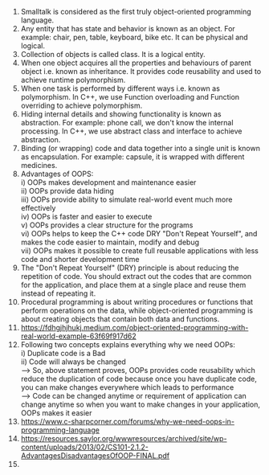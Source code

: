 1) Smalltalk is considered as the first truly object-oriented programming language.
2) Any entity that has state and behavior is known as an object. For example: chair, pen, table, keyboard, bike etc. It can be physical and logical.
3) Collection of objects is called class. It is a logical entity.
4) When one object acquires all the properties and behaviours of parent object i.e. known as inheritance. It provides code reusability and used to achieve runtime polymorphism.
5) When one task is performed by different ways i.e. known as polymorphism. In C++, we use Function overloading and Function overriding to achieve polymorphism.
6) Hiding internal details and showing functionality is known as abstraction. For example: phone call, we don't know the internal processing. In C++, we use abstract class and interface to achieve abstraction.
7) Binding (or wrapping) code and data together into a single unit is known as encapsulation. For example: capsule, it is wrapped with different medicines.
8) Advantages of OOPS: </br>
     i) OOPs makes development and maintenance easier </br>
     ii) OOPs provide data hiding </br>
     iii) OOPs provide ability to simulate real-world event much more effectively </br>
     iv) OOPs is faster and easier to execute </br>
     v) OOPs provides a clear structure for the programs </br>
     vi) OOPs helps to keep the C++ code DRY "Don't Repeat Yourself", and makes the code easier to maintain, modify and debug </br>
     vii) OOPs makes it possible to create full reusable applications with less code and shorter development time
9) The "Don't Repeat Yourself" (DRY) principle is about reducing the repetition of code. You should extract out the codes that are common for the application, and place them at a single place and reuse them instead of repeating it.
10) Procedural programming is about writing procedures or functions that perform operations on the data, while object-oriented programming is about creating objects that contain both data and functions.
11) https://fdhgjhjhukj.medium.com/object-oriented-programming-with-real-world-example-63f69f917d62
12) Following two concepts explains everything why we need OOPs: </br>
     i) Duplicate code is a Bad </br>
     ii) Code will always be changed </br>
     --> So, above statement proves, OOPs provides code reusability which reduce the duplication of code because once you have duplicate code, you can make changes everywhere
         which leads to performance </br>
     --> Code can be changed anytime or requirement of application can change anytime so when you want to make changes in your application, OOPs makes it easier </br>
13) https://www.c-sharpcorner.com/forums/why-we-need-oops-in-programming-language
14) https://resources.saylor.org/wwwresources/archived/site/wp-content/uploads/2013/02/CS101-2.1.2-AdvantagesDisadvantagesOfOOP-FINAL.pdf
15) 
     
